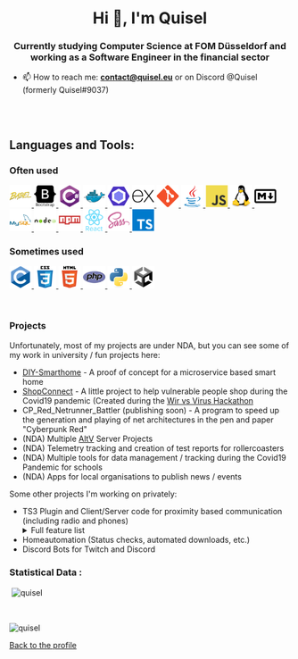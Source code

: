 <h1 align="center">Hi 👋, I'm Quisel</h1>
<h3 align="center">Currently studying Computer Science at FOM Düsseldorf and working as a Software Engineer in the financial sector</h3>

- 📫 How to reach me: **contact@quisel.eu** or on Discord @Quisel (formerly Quisel#9037)

<br>

<br>

<h2 align="left">Languages and Tools:</h3>
<h3 align="left">Often used</h3>
<p align="left">
    <a href="https://babeljs.io/" target="_blank" rel="noreferrer">
        <img src="https://raw.githubusercontent.com/devicons/devicon/master/icons/babel/babel-original.svg" alt="babel" width="40" height="40" />
    </a>
    <a href="https://getbootstrap.com" target="_blank" rel="noreferrer">
        <img src="https://raw.githubusercontent.com/devicons/devicon/master/icons/bootstrap/bootstrap-plain-wordmark.svg" alt="bootstrap" width="40" height="40" />
    </a>
    <a href="https://learn.microsoft.com/de-de/dotnet/csharp/" target="_blank" rel="noreferrer"> 
        <img src="https://raw.githubusercontent.com/devicons/devicon/master/icons/csharp/csharp-original.svg" alt="csharp" width="40" height="40" /> 
    </a>
    <a href="https://www.docker.com/" target="_blank" rel="noreferrer">
        <img src="https://raw.githubusercontent.com/devicons/devicon/master/icons/docker/docker-original.svg" alt="docker" width="40" height="40" />
    </a>
    <a href="https://eslint.org/" target="_blank" rel="noreferrer">
        <img src="https://raw.githubusercontent.com/devicons/devicon/master/icons/eslint/eslint-original.svg" alt="eslint" width="40" height="40" />
    </a>
    <a href="https://expressjs.com/de/" target="_blank" rel="noreferrer">
        <img src="https://raw.githubusercontent.com/devicons/devicon/master/icons/express/express-original.svg" alt="express" width="40" height="40" />
    </a>
    <a href="https://git-scm.com/" target="_blank" rel="noreferrer">
        <img src="https://raw.githubusercontent.com/devicons/devicon/master/icons/git/git-original.svg" alt="git" width="40" height="40" />
    </a>
    <a href="https://www.java.com" target="_blank" rel="noreferrer">
        <img src="https://raw.githubusercontent.com/devicons/devicon/master/icons/java/java-original.svg" alt="java" width="40" height="40" />
    </a>
    <a href="https://developer.mozilla.org/en-US/docs/Web/JavaScript" target="_blank" rel="noreferrer">
        <img src="https://raw.githubusercontent.com/devicons/devicon/master/icons/javascript/javascript-original.svg" alt="javascript" width="40" height="40" />
    </a>
    <a href="https://www.kernel.org/" target="_blank" rel="noreferrer">
        <img src="https://raw.githubusercontent.com/devicons/devicon/master/icons/linux/linux-original.svg" alt="linux" width="40" height="40" />
    </a>
    <a href="https://daringfireball.net/projects/markdown/" target="_blank" rel="noreferrer">
        <img src="https://raw.githubusercontent.com/devicons/devicon/master/icons/markdown/markdown-original.svg" alt="markdown" width="40" height="40" />
    </a>
    <a href="https://www.mysql.com/" target="_blank" rel="noreferrer">
        <img src="https://raw.githubusercontent.com/devicons/devicon/master/icons/mysql/mysql-original-wordmark.svg" alt="mysql" width="40" height="40" />
    </a>
    <a href="https://nodejs.org" target="_blank" rel="noreferrer">
        <img src="https://raw.githubusercontent.com/devicons/devicon/master/icons/nodejs/nodejs-original-wordmark.svg" alt="nodejs" width="40" height="40" />
    </a>
    <a href="https://www.npmjs.com/" target="_blank" rel="noreferrer">
        <img src="https://raw.githubusercontent.com/devicons/devicon/master/icons/npm/npm-original-wordmark.svg" alt="npm" width="40" height="40" />
    </a>
    <a href="https://reactjs.org/" target="_blank" rel="noreferrer">
        <img src="https://raw.githubusercontent.com/devicons/devicon/master/icons/react/react-original-wordmark.svg" alt="react" width="40" height="40" />
    </a>
    <a href="https://sass-lang.com" target="_blank" rel="noreferrer">
        <img src="https://raw.githubusercontent.com/devicons/devicon/master/icons/sass/sass-original.svg" alt="sass" width="40" height="40" />
    </a>
    <a href="https://www.typescriptlang.org/" target="_blank" rel="noreferrer">
        <img src="https://raw.githubusercontent.com/devicons/devicon/master/icons/typescript/typescript-original.svg" alt="typescript" width="40" height="40" />
    </a>
</p>
<h3 align="left">Sometimes used</h3>
<p align="left">
    <a href="https://www.cprogramming.com/" target="_blank" rel="noreferrer">
        <img src="https://raw.githubusercontent.com/devicons/devicon/master/icons/c/c-original.svg"alt="c" width="40"  height="40" />
    </a>
    <a href="https://www.w3schools.com/css/" target="_blank" rel="noreferrer">
        <img src="https://raw.githubusercontent.com/devicons/devicon/master/icons/css3/css3-original-wordmark.svg" alt="css3" width="40" height="40" />
    </a>
    <a href="https://www.w3.org/html/" target="_blank" rel="noreferrer">
        <img src="https://raw.githubusercontent.com/devicons/devicon/master/icons/html5/html5-original-wordmark.svg" alt="html5" width="40" height="40" />
    </a>
    <a href="https://www.php.net/" target="_blank" rel="noreferrer">
        <img src="https://raw.githubusercontent.com/devicons/devicon/master/icons/php/php-original.svg" alt="php" width="40" height="40" />
    </a>
    <a href="https://www.python.org" target="_blank" rel="noreferrer">
        <img src="https://raw.githubusercontent.com/devicons/devicon/master/icons/python/python-original.svg" alt="python" width="40" height="40" />
    </a>
    <a href="https://unity.com" target="_blank" rel="noreferrer">
        <img src="https://raw.githubusercontent.com/devicons/devicon/master/icons/unity/unity-original.svg" alt="unity" width="40" height="40" />
    </a>
</p>

<br>

<h3>Projects</h3>
<p>Unfortunately, most of my projects are under NDA, but you can see some of my work in university / fun projects here:</p>
<ul>
    <li><a href="https://github.com/DIY-Smarthome">DIY-Smarthome</a> - A proof of concept for a microservice based smart home</li>
    <li><a href="https://github.com/ShopConnect">ShopConnect</a> - A little project to help vulnerable people shop during the Covid19 pandemic (Created during the <a href="https://wirvsvirus.org/">Wir vs Virus Hackathon</a></li>
    <li>CP_Red_Netrunner_Battler (publishing soon) - A program to speed up the generation and playing of net architectures in the pen and paper "Cyberpunk Red"</li>
    <li>(NDA) Multiple <a href="https://altv.mp/#/">AltV</a> Server Projects</li>
    <li>(NDA) Telemetry tracking and creation of test reports for rollercoasters</li>
    <li>(NDA) Multiple tools for data management / tracking during the Covid19 Pandemic for schools</li>
    <li>(NDA) Apps for local organisations to publish news / events</li>
</ul>

<p>Some other projects I'm working on privately:</p>
<ul>
    <li>TS3 Plugin and Client/Server code for proximity based communication (including radio and phones)</li>
    <details>
    <summary>Full feature list</summary>
    <ul>
        <li>Proximity Chat including
            <ul>
                <li>Distance based volume dropoff</li>
                <li>Stereo panning</li>
            </ul>
        </li>
        <li>Phone calls including
            <ul>
                <li>Frequency modulation (to sound like a phone)</li>
                <li>Group calls</li>
                <li>Speaker mode (sorrounding player can hear the call without joining)</li>
                <li>Loud players sourrounding a phone call are transmitted (so player inside the call or speaker range can hear them)</li>
            </ul>
        </li>
        <li>Radios
            <ul>
                <li>Frequency modulation (to sound like a radio)</li>
                <li>Multiple Channels</li>
                <li>Speaker mode (sorrounding player can hear the call without joining)</li>
                <li>Loud players sourrounding a phone call are transmitted (so player inside the call or speaker range can hear them)</li>
            </ul>
        </li>
    </ul>
    </details>
    <li>Homeautomation (Status checks, automated downloads, etc.)</li>
    <li>Discord Bots for Twitch and Discord</li>
</ul>

<h3>Statistical Data :</h3>
<p>&nbsp;<img align="center" src="https://github-readme-stats.vercel.app/api?username=quisel&show_icons=true&locale=en&bg_color=0d1117&text_color=ffffff&repo=convoychat"
    alt="quisel" /></p>

<br>

<p><img align="center" src="https://github-readme-streak-stats.herokuapp.com/?user=quisel&theme=dark&background=0d1117&date_format=M%20j%5B%2C%20Y%5D" alt="quisel" /></p>

[Back to the profile](https://github.com/quisel)

